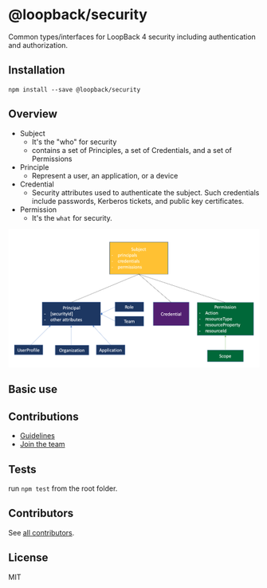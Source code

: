 # @loopback/security

Common types/interfaces for LoopBack 4 security including authentication and
authorization.

## Installation

```shell
npm install --save @loopback/security
```

## Overview

- Subject
  - It's the "who" for security
  - contains a set of Principles, a set of Credentials, and a set of Permissions
- Principle
  - Represent a user, an application, or a device
- Credential
  - Security attributes used to authenticate the subject. Such credentials
    include passwords, Kerberos tickets, and public key certificates.
- Permission
  - It's the `what` for security.

![Overview](security-overview-diagram.png)

## Basic use

## Contributions

- [Guidelines](https://github.com/strongloop/loopback-next/blob/master/docs/CONTRIBUTING.md)
- [Join the team](https://github.com/strongloop/loopback-next/issues/110)

## Tests

run `npm test` from the root folder.

## Contributors

See
[all contributors](https://github.com/strongloop/loopback-next/graphs/contributors).

## License

MIT
